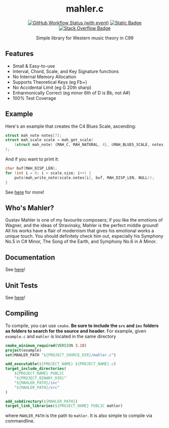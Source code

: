 <h1 align="center">mahler.c</h1>

<div align="center">
    
<a href="">![GitHub Workflow Status (with event)](https://img.shields.io/github/actions/workflow/status/thelowsunoverthemoon/mahler.c/run_unit_tests.yml)</a>
<a href="">![Static Badge](https://img.shields.io/badge/code_coverage-100%25-%23327da8)</a>
<a href="">[![Stack Overflow Badge](https://img.shields.io/badge/docs-purple)](https://github.com/thelowsunoverthemoon/mahler.c/blob/master/doc/README.md)</a>

</div>

<p align="center">Simple library for Western music theory in C99</p>



## Features

* Small & Easy-to-use
* Interval, Chord, Scale, and Key Signature functions
* No Internal Memory Allocation
* Supports Theoretical Keys (eg Fb+)
* No Accidental Limit (eg G 20th sharp)
* Enharmonically Correct (eg minor 6th of D is Bb, not A#)
* 100% Test Coverage

## Example

Here's an example that creates the C4 Blues Scale, ascending:

```C
struct mah_note notes[7];
struct mah_scale scale = mah_get_scale(
    (struct mah_note) {MAH_C, MAH_NATURAL, 4}, &MAH_BLUES_SCALE, notes, MAH_ASCEND, NULL
);
```

And if you want to print it:

```C
char buf[MAH_DISP_LEN];
for (int i = 0; i < scale.size; i++) {
    puts(mah_write_note(scale.notes[i], buf, MAH_DISP_LEN, NULL));
}
```

See [here](ex) for more!

## Who's Mahler?

Gustav Mahler is one of my favourite composers; if you like the emotions of Wagner, and the ideas of Stravinsky, Mahler is the perfect middle ground! All his works have a flair of modernism that gives his emotional works a unique touch. You should definitely check him out, especially his Symphony No.5 in C# Minor, The Song of the Earth, and Symphony No.6 in A Minor.

## Documentation

See [here](doc/README.md)!

## Unit Tests

See [here](test)!

## Compiling

To compile, you can use ```cmake```. **Be sure to include the ```src``` and ```inc``` folders as folders to search for the source and header.** For example, given ```example.c``` and ```mahler``` is located in the same directory

```CMake
cmake_minimum_required(VERSION 3.10)
project(example)
set(MAHLER_PATH "${PROJECT_SOURCE_DIR}/mahler.c")

add_executable(${PROJECT_NAME} ${PROJECT_NAME}.c)
target_include_directories(
    ${PROJECT_NAME} PUBLIC
    "${PROJECT_BINARY_DIR}"
    "${MAHLER_PATH}/inc"
    "${MAHLER_PATH}/src"
)

add_subdirectory(${MAHLER_PATH})
target_link_libraries(${PROJECT_NAME} PUBLIC mahler)
```

where ```MAHLER_PATH``` is the path to ```mahler```. It is also simple to compile via commandline.




